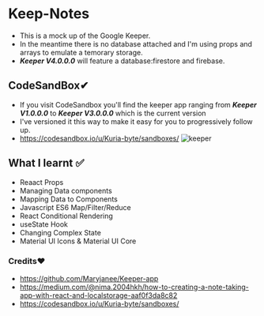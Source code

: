 # Keep-Notes
- This is a mock up of the Google Keeper.
- In the meantime there is no database attached and I'm using props and arrays to emulate a temorary storage.
- ***Keeper V4.0.0.0*** will feature a database:firestore and firebase.


## CodeSandBox✔
- If you visit CodeSandbox you'll find the keeper app ranging from ***Keeper V1.0.0.0*** to ***Keeper V3.0.0.0*** which is the current version
- I've versioned it this way to make it easy for you to progressively follow up.
- https://codesandbox.io/u/Kuria-byte/sandboxes/
![keeper](https://user-images.githubusercontent.com/61579772/85286444-448efd00-b4c5-11ea-917c-97545bb93a82.jpg)

## What I learnt ✅
- Reaact Props
- Managing Data components 
- Mapping Data to Components 
- Javascript ES6 Map/Filter/Reduce
- React Conditional Rendering 
- useState Hook
- Changing Complex State
- Material UI Icons & Material UI Core

### Credits❤
- https://github.com/Maryjanee/Keeper-app
- https://medium.com/@nima.2004hkh/how-to-creating-a-note-taking-app-with-react-and-localstorage-aaf0f3da8c82
- https://codesandbox.io/u/Kuria-byte/sandboxes/  
